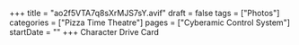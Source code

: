 +++
title = "ao2f5VTA7q8sXrMJS7sY.avif"
draft = false
tags = ["Photos"]
categories = ["Pizza Time Theatre"]
pages = ["Cyberamic Control System"]
startDate = ""
+++
Character Drive Card

